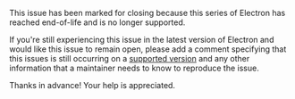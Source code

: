 This issue has been marked for closing because this series of Electron has reached end-of-life and is no longer supported.

If you're still experiencing this issue in the latest version of Electron and would like this issue to remain open, please add a comment specifying that this issues is still occurring on a [supported version](https://www.electronjs.org/docs/tutorial/support) and any other information that a maintainer needs to know to reproduce the issue.

Thanks in advance! Your help is appreciated.
